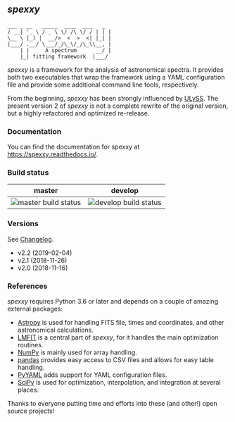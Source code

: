## *spexxy*

```text
___ _ __   _____  ____  ___   _ 
/ __| '_ \ / _ \ \/ /\ \/ / | | |
\__ \ |_) |  __/>  <  >  <| |_| |
|___/ .__/ \___/_/\_\/_/\_\\__, |
    | |     A spectrum      __/ |
    |_| fitting framework  |___/ 
```

*spexxy* is a framework for the analysis of astronomical spectra. It provides both two executables
that wrap the framework using a YAML configuration file and provide some additional command line
tools, respectively.

From the beginning, *spexxy* has been strongly influenced by [ULySS](http://ulyss.univ-lyon1.fr/). The present
version 2 of *spexxy* is not a complete rewrite of the original version, but a highly refactored and optimized 
re-release.


### Documentation

You can find the documentation for spexxy at <https://spexxy.readthedocs.io/>.


### Build status

| master  | develop |
| --- | --- |
| ![master build status](https://api.travis-ci.com/thusser/spexxy.svg?branch=master) | ![develop build status](https://api.travis-ci.com/thusser/spexxy.svg?branch=develop) |


### Versions
See [Changelog](CHANGELOG.md).
* v2.2 (2019-02-04)
* v2.1 (2018-11-26)
* v2.0 (2018-11-16)


### References

*spexxy* requires Python 3.6 or later and depends on a couple of amazing external packages:

* [Astropy](http://www.astropy.org/) is used for handling FITS file, times and coordinates, and other
  astronomical calculations.
* [LMFIT](https://lmfit.github.io/lmfit-py/) is a central part of *spexxy*, for it handles the main
  optimization routines.
* [NumPy](http://www.numpy.org/) is mainly used for array handling.
* [pandas](https://pandas.pydata.org/) provides easy access to CSV files and allows for easy table
  handling.
* [PyYAML](https://pyyaml.org/) adds support for YAML configuration files.
* [SciPy](https://www.scipy.org/) is used for optimization, interpolation, and integration at several
  places.

Thanks to everyone putting time and efforts into these (and other!) open source projects!

